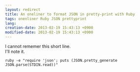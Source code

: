 ```yaml
---
layout: redirect
title: An oneliner to format JSON in pretty-print with Ruby
tags: onenliner Ruby JSON prettyprint
lang: 
creation-date: 2013-02-19 15:43:13 +0900
modified-date: 2013-02-19 15:43:13 +0900
---
```

I cannot rememer this short line.  
I'll note it.

    ruby -e "require 'json'; puts (JSON.pretty_generate JSON.parse(STDIN.read))"
